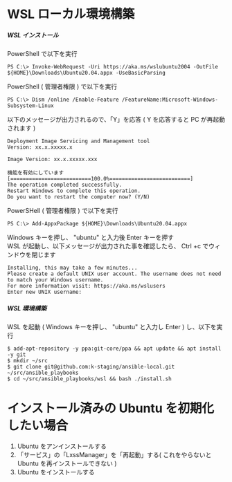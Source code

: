 # WSL ローカル環境構築
##### WSL インストール  
PowerShell で以下を実行  
```
PS C:\> Invoke-WebRequest -Uri https://aka.ms/wslubuntu2004 -OutFile ${HOME}\Downloads\Ubuntu20.04.appx -UseBasicParsing
```
PowerShell ( 管理者権限 ) で以下を実行  
```
PS C:\> Dism /online /Enable-Feature /FeatureName:Microsoft-Windows-Subsystem-Linux
```
以下のメッセージが出力されるので、「Y」を応答 ( Y を応答すると PC が再起動されます )  
```
Deployment Image Servicing and Management tool
Version: xx.x.xxxxx.x

Image Version: xx.x.xxxxx.xxx

機能を有効にしています
[==========================100.0%==========================]
The operation completed successfully.
Restart Windows to complete this operation.
Do you want to restart the computer now? (Y/N)
```
PowerSHell ( 管理者権限 ) で以下を実行  
```
PS C:\> Add-AppxPackage ${HOME}\Downloads\Ubuntu20.04.appx
```
Windows キーを押し、 "ubuntu" と入力後 Enter キーを押す  
WSL が起動し、以下メッセージが出力された事を確認したら、 Ctrl +c でウィンドウを閉じます  
```
Installing, this may take a few minutes...
Please create a default UNIX user account. The username does not need to match your Windows username.
For more information visit: https://aka.ms/wslusers
Enter new UNIX username:
```

##### WSL 環境構築
WSL を起動 ( Windows キーを押し、 "ubuntu" と入力し Enter ) し、以下を実行  
```
$ add-apt-repository -y ppa:git-core/ppa && apt update && apt install -y git
$ mkdir ~/src
$ git clone git@github.com:k-staging/ansible-local.git ~/src/ansible_playbooks
$ cd ~/src/ansible_playbooks/wsl && bash ./install.sh
```

# インストール済みの Ubuntu を初期化したい場合
1.  Ubuntu をアンインストールする  
2. 「サービス」の「LxssManager」を「再起動」する( これをやらないと Ubuntu を再インストールできない )  
3.  Ubuntu をインストールする  
